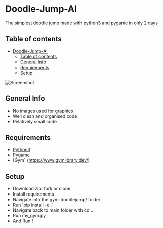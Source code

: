 # Doodle-Jump-AI
The simplest doodle jump made with python3 and pygame in only 2 days

## Table of contents
- [Doodle-Jump-AI](#doodle-jump-ai)
  - [Table of contents](#table-of-contents)
  - [General Info](#general-info)
  - [Requirements](#requirements)
  - [Setup](#setup)

![Screenshot](https://github.com/MykleCode/pygame-doodlejump/blob/main/demo.gif)

## General Info
* No images used for graphics
* Well clean and organised code
* Relatively small code

## Requirements
* [Python3](https://www.python.org/downloads/)
* [Pygame](https://www.pygame.org/news)
* [Gym] (https://www.gymlibrary.dev/)

## Setup
* Download zip, fork or clone.
* Install requirements
* Navigate into the gym-doodlejump/ folder
* Run 'pip install -e .'
* Navigate back to main folder with cd ..
* Run my_gym.py
* And Run !
